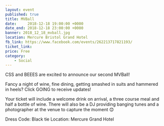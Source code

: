 ```yaml
---
layout: event
published: true
title: MVBall
date:     2018-12-18 19:00:00 +0000
date_end: 2018-12-18 23:00:00 +0000
banner: 2018_12_18_mvball.jpg
location: Mercure Bristol Grand Hotel
fb_link: https://www.facebook.com/events/262213717821193/
ticket_link:
price: Free
category:
    - Social
---
```


CSS and BEEES are excited to announce our second MVBall!

Fancy a night of wine, fine dining, getting smashed in suits and hammered in heels?
Click GOING to receive updates!

Your ticket will include a welcome drink on arrival, a three course meal and half a bottle of wine.
There will also be a DJ providing banging tunes and a photographer at the venue to capture the moment 😊

Dress Code: Black tie
Location: Mercure Grand Hotel
